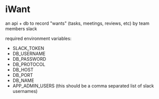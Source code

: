 # iWant
an api + db to record "wants" (tasks, meetings, reviews, etc) by team members slack

required environment variables:
- SLACK_TOKEN
- DB_USERNAME
- DB_PASSWORD
- DB_PROTOCOL
- DB_HOST
- DB_PORT
- DB_NAME
- APP_ADMIN_USERS (this should be a comma separated list of slack usernames)
